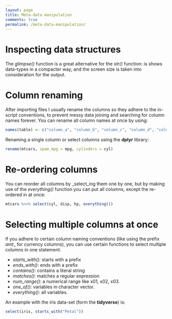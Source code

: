 ```yaml
---
layout: page
title: Meta-data manipulation
comments: true
permalink: /meta-data-manipulation/
---
```

# Inspecting data structures

The _glimpse()_ function is a great alternative for the _str()_ function: is shows data-types in a compacter way, and the screen size is taken into consideration for the output.

# Column renaming

After importing files I usually rename the columns so they adhere to the in-script conventions, to prevent messy data joining and searching for column names forever. You can rename all column names at once by using:

```r
names(table) <- c("column_a", "column_b", "column_c", "column_d", "column_e")
```

Renaming a single column or select columns using the **dplyr** library:

```r
rename(mtcars, spam_mpg = mpg, cylinders = cyl)
```

# Re-ordering columns

You can reorder all columns by _select_ing them one by one, but by making use of the _everything()_ function you can put all columns, except the re-ordered in at once:

```r
mtcars %<>% select(cyl, disp, hp, everything())
```

# Selecting multiple columns at once

If you adhere to certain column naming conventions (like using the prefix _amt__ for currency columns), you can use certain functions to select multiple columns in one statement.

*   _starts_with():_ starts with a prefix
*   _ends_with():_ ends with a prefix
*   _contains():_ contains a literal string
*   _matches():_ matches a regular expression
*   _num_range():_ a numerical range like x01, x02, x03.
*   _one_of():_ variables in character vector.
*   _everything():_ all variables.

An example with the iris data-set (form the **tidyverse**) is:

```r
select(iris, starts_with("Petal"))
```
